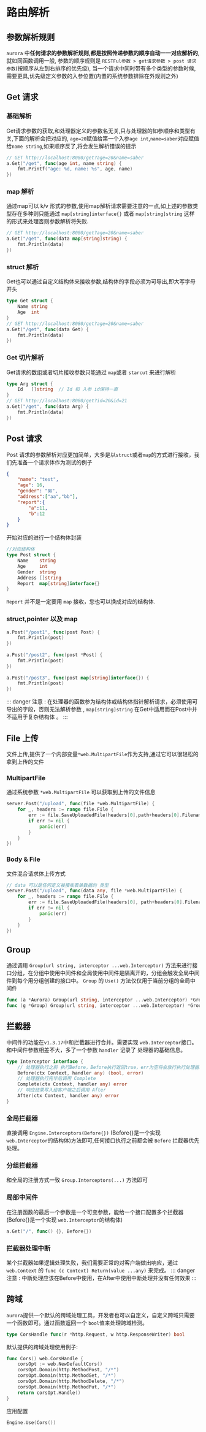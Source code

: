 # 路由解析

## 参数解析规则
`aurora` 中**任何请求的参数解析规则,都是按照传递参数的顺序自动一一对应解析的**,就如同函数调用一般,
参数的顺序规则是 `RESTFul参数 > get请求参数 > post 请求参数`(按顺序从左到右排序的优先级),
当一个请求中同时带有多个类型的参数时候, 需要更具,优先级定义参数的入参位置(内置的系统参数排除在外规则之外)

## Get 请求
### 基础解析
Get请求参数的获取,和处理器定义的参数名无关,只与处理器的如参顺序和类型有关,下面的解析会把对应的,
`age=20`赋值给第一个入参`age int`,`name=saber`对应赋值给`name string`,如果顺序反了,将会发生解析错误的提示
```go
// GET http://localhost:8080/get?age=20&name=saber
a.Get("/get", func(age int, name string) {
    fmt.Printf("age: %d, name: %s", age, name)
})
```

### map 解析
通过map可以 k/v 形式的参数,使用map解析请求需要注意的一点,如上述的参数类型存在多种则只能通过 `map[string]interface{}` 或者 `map[string]string` 这样的形式来处理否则参数解析将失败.
```go
// GET http://localhost:8080/get?age=20&name=saber
a.Get("/get", func(data map[string]string) {
    fmt.Println(data)
}) 
```
### struct 解析
Get也可以通过自定义结构体来接收参数,结构体的字段必须为可导出,即大写字母开头
```go
type Get struct {
    Name string
    Age  int
}
// GET http://localhost:8080/get?age=20&name=saber
a.Get("/get", func(data Get) {
    fmt.Println(data)
})
```

### Get 切片解析
Get请求的数组或者切片接收参数只能通过 `map`或者 `starcut` 来进行解析
```go
type Arg struct {
	Id   []string  // Id 和 入参 id保持一直
}
// GET http://localhost:8080/get?id=20&id=21
a.Get("/get", func(data Arg) {
    fmt.Println(data)
})
```
## Post 请求
Post 请求的参数解析对应更加简单，大多是以`struct`或者`map`的方式进行接收，我们先准备一个请求体作为测试的例子
```json
{
    "name": "test",
    "age": 16,
    "gender": "男",
    "address":["aa","bb"],
    "report":{
    	"a":11,
    	"b":12
    }
}
```
开始对应的进行一个结构体封装
```go
//对应结构体
type Post struct {
    Name    string
    Age     int
    Gender  string
    Address []string
    Report  map[string]interface{}
}
```
`Report` 并不是一定要用 `map` 接收，您也可以换成对应的结构体.
### struct,pointer 以及 map
```go
a.Post("/post1", func(post Post) {
    fmt.Println(post)
})
    
a.Post("/post2", func(post *Post) {
    fmt.Println(post)
})
    
a.Post("/post3", func(post map[string]interface{}) {
    fmt.Println(post)
})
```
::: danger
注意 : 在处理器的函数参为结构体或结构体指针解析请求，必须使用可导出的字段，否则无法解析参数 , `map[string]string` 在Get中适用而在Post中并不适用于复杂结构体 。
:::

## File 上传
文件上传,提供了一个内部变量`*web.MultipartFile`作为支持,通过它可以很轻松的拿到上传的文件
### MultipartFile
通过系统参数 `*web.MultipartFile` 可以获取到上传的文件信息
```go
server.Post("/upload", func(file *web.MultipartFile) {
    for _, headers := range file.File {
        err := file.SaveUploadedFile(headers[0],path+headers[0].Filename)
        if err != nil {
            panic(err)
        }
    }
})
```

### Body & File
文件混合请求体上传方式
```go
// data 可以是任何定义被接收表单数据的 类型
server.Post("/upload", func(data any, file *web.MultipartFile) {
    for _, headers := range file.File {
        err := file.SaveUploadedFile(headers[0], path+headers[0].Filename)
        if err != nil {
            panic(err)
        }
    }
})
```

## Group 
通过调用 `Group(url string, interceptor ...web.Interceptor)` 方法来进行接口分组，在分组中使用中间件和全局使用中间件是隔离开的，分组会触发全局中间件到每个用分组创建的接口中。
`Group` 的 `Use()` 方法仅仅用于当前分组的全局中间件
```go
func (a *Aurora) Group(url string, interceptor ...web.Interceptor) *Group
func (g *Group) Group(url string, interceptor ...web.Interceptor) *Group
```


## 拦截器
中间件的功能在`v1.3.17`中和拦截器进行合并。需要实现 `web.Interceptor`接口。和中间件参数相差不大，多了一个参数 `handler` 记录了
处理器的基础信息。
```go
type Interceptor interface {
    // 处理器执行之前 执行Before，Before执行返回true，err为空将会放行执行处理器或者下一个拦截器
	Before(ctx Context, handler any) (bool, error)
	// 处理器执行完毕后调用 Complete 
	Complete(ctx Context, handler any) error
	// 响应结果写入给客户端之后调用 After
	After(ctx Context, handler any) error
}
```
### 全局拦截器
直接调用 `Engine.Interceptors(Before{})` (Before{}是一个实现 `web.Interceptor`的结构体)方法即可,任何接口执行之前都会被 `Before` 拦截器优先处理。

### 分组拦截器
和全局的注册方式一致 `Group.Interceptors(...)` 方法即可

### 局部中间件
在注册函数的最后一个参数是一个可变参数，能给一个接口配置多个拦截器 (Before{}是一个实现 `web.Interceptor`的结构体)
```go
a.Get("/", func() {}, Before{})
```
### 拦截器处理中断
某个拦截器如果逻辑处理失败，我们需要正常的对客户端做出响应，通过 `web.Context` 的 `func (c Context) Return(value ...any)` 来完成。
::: danger
注意 : 中断处理应该在Before中使用，在After中使用中断处理并没有任何效果
:::

## 跨域
`aurora`提供一个默认的跨域处理工具，开发者也可以自定义，自定义跨域只需要一个函数即可。通过函数返回一个 `bool`值来处理跨域检测。
```go
type CorsHandle func(r *http.Request, w http.ResponseWriter) bool
```
默认提供的跨域处理使用例子:
```go
func Cors() web.CorsHandle {
	corsOpt := web.NewDefaultCors()
	corsOpt.Domain(http.MethodPost, "/*")
	corsOpt.Domain(http.MethodGet, "/*")
	corsOpt.Domain(http.MethodDelete, "/*")
	corsOpt.Domain(http.MethodPut, "/*")
	return corsOpt.Handle()
}
```
应用配置
```go
Engine.Use(Cors())
```
